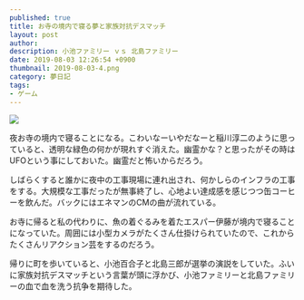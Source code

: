 ```yaml
---
published: true
title: お寺の境内で寝る夢と家族対抗デスマッチ
layout: post
author: 
description: 小池ファミリー ｖｓ 北島ファミリー
date: 2019-08-03 12:26:54 +0900
thumbnail: 2019-08-03-4.png
category: 夢日記
tags:
- ゲーム
---
```


![]({{site.baseurl}}/assets/img/2019-08-03-4.png)

夜お寺の境内で寝ることになる。こわいなーいやだなーと稲川淳二のように思っていると、透明な緑色の何かが現れすぐ消えた。幽霊かな？と思ったがその時はUFOという事にしておいた。幽霊だと怖いからだろう。

しばらくすると誰かに夜中の工事現場に連れ出され、何かしらのインフラの工事をする。大規模な工事だったが無事終了し、心地よい達成感を感じつつ缶コーヒーを飲んだ。バックにはエネマンのCMの曲が流れている。

お寺に帰ると私の代わりに、魚の着ぐるみを着たエスパー伊藤が境内で寝ることになっていた。周囲には小型カメラがたくさん仕掛けられていたので、これからたくさんリアクション芸をするのだろう。

帰りに町を歩いていると、小池百合子と北島三郎が選挙の演説をしていた。ふいに家族対抗デスマッチという言葉が頭に浮かび、小池ファミリーと北島ファミリーの血で血を洗う抗争を期待した。
